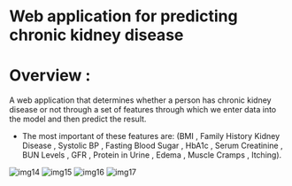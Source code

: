 # **Web application for predicting chronic kidney disease**
# Overview :
A web application that determines whether a person has chronic kidney disease or not through a set of features through which we enter data into the model and then predict the result. 
+ The most important of these features are: (BMI , Family History Kidney Disease , Systolic BP , Fasting Blood Sugar , HbA1c , Serum Creatinine , BUN Levels , GFR , Protein in Urine , Edema , Muscle Cramps , Itching).



![img14](https://github.com/user-attachments/assets/658986bc-2c41-483e-87ea-f2e9f7f169f1)
![img15](https://github.com/user-attachments/assets/b8f23b57-fa8e-4899-a8b8-9f7db993dcc0)
![img16](https://github.com/user-attachments/assets/b23c84c1-fea3-475b-9a3e-4b106e834ec4)
![img17](https://github.com/user-attachments/assets/3714170c-653c-4d52-8fa0-7e0b93b04ff8)
